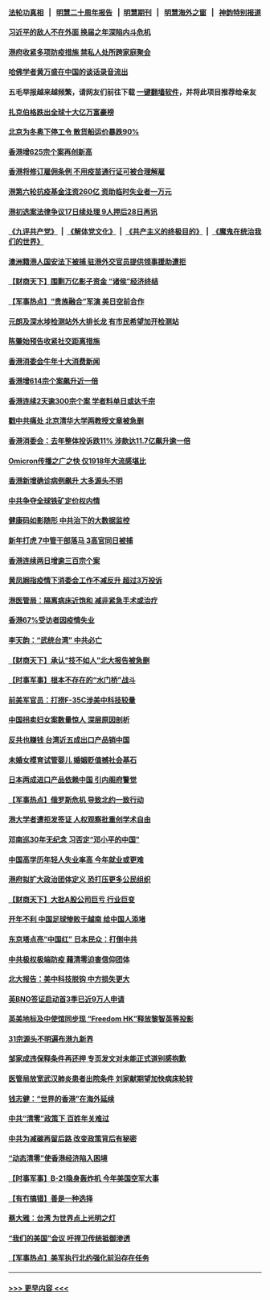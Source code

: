 #### [法轮功真相](https://github.com/gfw-breaker/truth/blob/master/README.md?t=0) &nbsp;&nbsp;|&nbsp;&nbsp; [明慧二十周年报告](https://github.com/gfw-breaker/mh-reports/blob/master/README.md?t=0) &nbsp;&nbsp;|&nbsp;&nbsp;[明慧期刊](https://github.com/gfw-breaker/mh-qikan) &nbsp;&nbsp;|&nbsp;&nbsp; [明慧海外之窗](https://github.com/gfw-breaker/mh-news/blob/master/README.md?t=0) &nbsp;&nbsp;|&nbsp;&nbsp; [神韵特别报道](https://github.com/gfw-breaker/mh-news/blob/master/shenyun.md?t=0)
#### [习近平的敌人不在外面 换届之年深陷内斗危机](../pages/nsc415/n13566240.md?t=02100650) 
#### [港府收紧多项防疫措施 禁私人处所跨家庭聚会](../pages/nsc415/n13564113.md?t=02100650) 
#### [哈佛学者黄万盛在中国的谈话录音流出](../pages/nsc415/n13565066.md?t=02100650) 
#### 五毛举报越来越频繁，请网友们前往下载 [一键翻墙软件](https://github.com/gfw-breaker/ssr-accounts)，并将此项目推荐给亲友
#### [扎克伯格跌出全球十大亿万富豪榜](../pages/nsc415/n13564535.md?t=02100650) 
#### [北京为冬奥下停工令 散货船运价暴跌90%](../pages/nsc415/n13564432.md?t=02100650) 
#### [香港增625宗个案再创新高](../pages/nsc415/n13564292.md?t=02100650) 
#### [香港将修订雇佣条例 不用疫苗通行证可被合理解雇](../pages/nsc415/n13564255.md?t=02100650) 
#### [港第六轮抗疫基金注资260亿 资助临时失业者一万元](../pages/nsc415/n13564268.md?t=02100650) 
#### [港初选案法律争议17日续处理 9人押后28日再讯](../pages/nsc415/n13564244.md?t=02100650) 
#### [《九评共产党》](https://github.com/begood0513/9ping.md/blob/master/README.md) &nbsp;|&nbsp; [《解体党文化》](../../../../jtdwh.md/blob/master/README.md)  &nbsp;|&nbsp; [《共产主义的终极目的》](../../../../gczydzjmd.md/blob/master/README.md) &nbsp;|&nbsp; [《魔鬼在统治我们的世界》](../../../../mgztzwmdsj.md/blob/master/README.md) 
#### [澳洲籍港人国安法下被捕 驻港外交官员提供领事援助遭拒](../pages/nsc415/n13564150.md?t=02100650) 
#### [【财商天下】围剿万亿影子资金 “诸侯”经济终结](../pages/nsc415/n13563588.md?t=02100650) 
#### [【军事热点】“贵族融合”军演 美日空前合作](../pages/nsc415/n13562314.md?t=02100650) 
#### [元朗及深水埗检测站外大排长龙 有市民希望加开检测站](../pages/nsc415/n13561932.md?t=02100650) 
#### [陈肇始预告收紧社交距离措施](../pages/nsc415/n13561926.md?t=02100650) 
#### [香港消委会牛年十大消费新闻](../pages/nsc415/n13561911.md?t=02100650) 
#### [香港增614宗个案飙升近一倍](../pages/nsc415/n13561908.md?t=02100650) 
#### [香港连续2天逾300宗个案 学者料单日或达千宗](../pages/nsc415/n13561904.md?t=02100650) 
#### [戳中共痛处 北京清华大学两教授文章被急删](../pages/nsc415/n13561873.md?t=02100650) 
#### [香港消委会：去年整体投诉跌11% 涉款达11.7亿飙升逾一倍](../pages/nsc415/n13561887.md?t=02100650) 
#### [Omicron传播之广之快 仅1918年大流感堪比](../pages/nsc415/n13561260.md?t=02100650) 
#### [香港新增确诊病例飙升 大多源头不明](../pages/nsc415/n13560899.md?t=02100650) 
#### [中共争夺全球铁矿定价权内情](../pages/nsc415/n13561046.md?t=02100650) 
#### [健康码如影随形 中共治下的大数据监控](../pages/nsc415/n13561006.md?t=02100650) 
#### [新年打虎 7中管干部落马 3高官同日被捕](../pages/nsc415/n13560915.md?t=02100650) 
#### [香港连续两日增逾三百宗个案](../pages/nsc415/n13559287.md?t=02100650) 
#### [黄凤娴指疫情下消委会工作不减反升 超过3万投诉](../pages/nsc415/n13559269.md?t=02100650) 
#### [港医管局：隔离病床近饱和 减非紧急手术或治疗](../pages/nsc415/n13559270.md?t=02100650) 
#### [香港67%受访者因疫情失业](../pages/nsc415/n13559240.md?t=02100650) 
#### [李天韵：“武统台湾” 中共必亡](../pages/nsc415/n13531538.md?t=02100650) 
#### [【财商天下】承认“技不如人”北大报告被急删](../pages/nsc415/n13557233.md?t=02100650) 
#### [【时事军事】根本不存在的“水门桥”战斗](../pages/nsc415/n13558003.md?t=02100650) 
#### [前美军官员：打捞F-35C涉美中科技较量](../pages/nsc415/n13558191.md?t=02100650) 
#### [中国拐卖妇女案数量惊人 深层原因剖析](../pages/nsc415/n13558230.md?t=02100650) 
#### [反共也赚钱 台湾近五成出口产品销中国](../pages/nsc415/n13558140.md?t=02100650) 
#### [未婚女模育试管婴儿 婚姻贬值撼社会基石](../pages/nsc415/n13558083.md?t=02100650) 
#### [日本两成进口产品依赖中国 引内阁府警觉](../pages/nsc415/n13558047.md?t=02100650) 
#### [【军事热点】俄罗斯危机 导致北约一致行动](../pages/nsc415/n13556203.md?t=02100650) 
#### [港大学者遭拒发签证 人权观察批重创学术自由](../pages/nsc415/n13556610.md?t=02100650) 
#### [邓南巡30年无纪念 习否定“邓小平的中国”](../pages/nsc415/n13556574.md?t=02100650) 
#### [中国高学历年轻人失业率高 今年就业或更难](../pages/nsc415/n13556542.md?t=02100650) 
#### [港府拟扩大政治团体定义 恐打压更多公民组织](../pages/nsc415/n13556484.md?t=02100650) 
#### [【财商天下】大批A股公司巨亏 行业巨变](../pages/nsc415/n13555782.md?t=02100650) 
#### [开年不利 中国足球惨败于越南 给中国人添堵](../pages/nsc415/n13555674.md?t=02100650) 
#### [东京塔点亮“中国红” 日本民众：打倒中共](../pages/nsc415/n13555604.md?t=02100650) 
#### [中共极权极端防疫 藉清零迫害信仰团体](../pages/nsc415/n13555509.md?t=02100650) 
#### [北大报告：美中科技脱钩 中方损失更大](../pages/nsc415/n13555449.md?t=02100650) 
#### [英BNO签证启动首3季已近9万人申请](../pages/nsc415/n13554592.md?t=02100650) 
#### [英美地标及中使馆同步现 “Freedom HK”释放黎智英等投影](../pages/nsc415/n13554545.md?t=02100650) 
#### [31宗源头不明遍布港九新界](../pages/nsc415/n13554484.md?t=02100650) 
#### [邹家成违保释条件再还押 专页发文对未能正式道别感抱歉](../pages/nsc415/n13554465.md?t=02100650) 
#### [医管局放宽武汉肺炎患者出院条件 刘家献期望加快病床轮转](../pages/nsc415/n13554385.md?t=02100650) 
#### [钱志健：“世界的香港”在海外延续](../pages/nsc415/n13553477.md?t=02100650) 
#### [中共“清零”政策下 百姓年关难过](../pages/nsc415/n13553343.md?t=02100650) 
#### [中共为减碳再留后路 改变政策背后有秘密](../pages/nsc415/n13553275.md?t=02100650) 
#### [“动态清零”使香港经济陷入困境](../pages/nsc415/n13553205.md?t=02100650) 
#### [【时事军事】B-21隐身轰炸机 今年美国空军大事](../pages/nsc415/n13551825.md?t=02100650) 
#### [【有冇搞错】善是一种选择](../pages/nsc415/n13551793.md?t=02100650) 
#### [蔡大雅：台湾 为世界点上光明之灯](../pages/nsc415/n13531530.md?t=02100650) 
#### [“我们的美国”会议 吁捍卫传统抵御渗透](../pages/nsc415/n13547172.md?t=02100650) 
#### [【军事热点】美军执行北约强化前沿存在任务](../pages/nsc415/n13546553.md?t=02100650) 

----
#### [ >>> 更早内容 <<< ](../indexes/nsc415-earlier.md)
